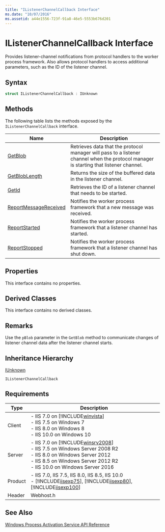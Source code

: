 ```yaml
---
title: "IListenerChannelCallback Interface"
ms.date: "10/07/2016"
ms.assetid: a44e1556-723f-91a8-46e5-5553b676d201
---
```

# IListenerChannelCallback Interface
Provides listener-channel notifications from protocol handlers to the worker process framework. Also allows protocol handlers to access additional parameters, such as the ID of the listener channel.  
  
## Syntax  
  
```cpp  
struct IListenerChannelCallback : IUnknown  
```  
  
## Methods  
 The following table lists the methods exposed by the `IListenerChannelCallback` interface.  
  
|Name|Description|  
|----------|-----------------|  
|[GetBlob](../../web-development-reference\native-code-api-reference/ilistenerchannelcallback-getblob-method.md)|Retrieves data that the protocol manager will pass to a listener channel when the protocol manager is starting that listener channel.|  
|[GetBlobLength](../../web-development-reference\native-code-api-reference/ilistenerchannelcallback-getbloblength-method.md)|Returns the size of the buffered data in the listener channel.|  
|[GetId](../../web-development-reference\native-code-api-reference/ilistenerchannelcallback-getid-method.md)|Retrieves the ID of a listener channel that needs to be started.|  
|[ReportMessageReceived](../../web-development-reference\native-code-api-reference/ilistenerchannelcallback-reportmessagereceived-method.md)|Notifies the worker process framework that a new message was received.|  
|[ReportStarted](../../web-development-reference\native-code-api-reference/ilistenerchannelcallback-reportstarted-method.md)|Notifies the worker process framework that a listener channel has started.|  
|[ReportStopped](../../web-development-reference\native-code-api-reference/ilistenerchannelcallback-reportstopped-method.md)|Notifies the worker process framework that a listener channel has shut down.|  
  
## Properties  
 This interface contains no properties.  
  
## Derived Classes  
 This interface contains no derived classes.  
  
## Remarks  
 Use the `pBlob` parameter in the `GetBlob` method to communicate changes of listener channel data after the listener channel starts.  
  
## Inheritance Hierarchy  
 [IUnknown](https://go.microsoft.com/fwlink/?LinkId=55951)  
  
 `IListenerChannelCallback`  
  
## Requirements  
  
|Type|Description|  
|----------|-----------------|  
|Client|-   IIS 7.0 on [!INCLUDE[winvista](../../wmi-provider/includes/winvista-md.md)]<br />-   IIS 7.5 on Windows 7<br />-   IIS 8.0 on Windows 8<br />-   IIS 10.0 on Windows 10|  
|Server|-   IIS 7.0 on [!INCLUDE[winsrv2008](../../wmi-provider/includes/winsrv2008-md.md)]<br />-   IIS 7.5 on Windows Server 2008 R2<br />-   IIS 8.0 on Windows Server 2012<br />-   IIS 8.5 on Windows Server 2012 R2<br />-   IIS 10.0 on Windows Server 2016|  
|Product|-   IIS 7.0, IIS 7.5, IIS 8.0, IIS 8.5, IIS 10.0<br />-   [!INCLUDE[iisexp75](../../web-development-reference/native-code-api-reference/includes/iisexp75-md.md)], [!INCLUDE[iisexp80](../../web-development-reference/native-code-api-reference/includes/iisexp80-md.md)], [!INCLUDE[iisexp100](../../web-development-reference/native-code-api-reference/includes/iisexp100-md.md)]|  
|Header|Webhost.h|  
  
## See Also  
 [Windows Process Activation Service API Reference](../../web-development-reference\native-code-api-reference/windows-process-activation-service-api-reference.md)